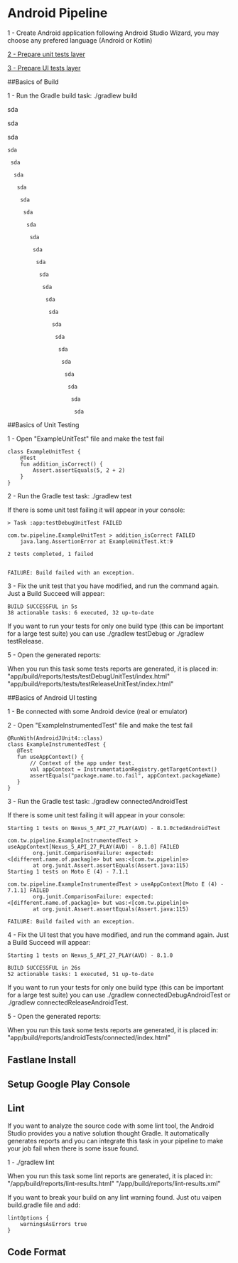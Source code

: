 # Android Pipeline

1 - Create Android application following Android Studio Wizard, 
you may choose any prefered language (Android or Kotlin)

[2 - Prepare unit tests layer](#basics-of-unit-testing)

[3 - Prepare UI tests layer](#basics-of-android-ui-testing)

##Basics of Build

1 - Run the Gradle build task: 
./gradlew build
 
 
 
 
 
 
 
 
 
 
 
 
 sda
 
  sda
  
   sda
   
    sda
    
     sda
     
      sda
      
       sda
       
        sda
        
         sda
         
          sda
          
           sda
           
            sda
            
             sda
             
              sda
              
               sda
               
                sda
                
                 sda
                 
                  sda
                  
                   sda
                   
                    sda
                    
                     sda
                     
                      sda
                      
                       sda
                       
                        sda
                        
                         sda
                         
                         
 
 
 
 
 
 
 
 
##Basics of Unit Testing

1 - Open "ExampleUnitTest" file and make the test fail

 ```
 class ExampleUnitTest {
     @Test
     fun addition_isCorrect() {
         Assert.assertEquals(5, 2 + 2)
     }
 }
 ```

2 - Run the Gradle test task: 
./gradlew test

If there is some unit test failing it will appear in your console:

```
> Task :app:testDebugUnitTest FAILED

com.tw.pipeline.ExampleUnitTest > addition_isCorrect FAILED
    java.lang.AssertionError at ExampleUnitTest.kt:9

2 tests completed, 1 failed


FAILURE: Build failed with an exception.
```

3 - Fix the unit test that you have modified, and run the command again.
Just a Build Succeed will appear:

```
BUILD SUCCESSFUL in 5s
38 actionable tasks: 6 executed, 32 up-to-date
```

If you want to run your tests for only one build type (this can be important for a large test suite) you can use ./gradlew testDebug or ./gradlew testRelease.

5 - Open the generated reports:

When you run this task some tests reports are generated, it is placed in: 
"app/build/reports/tests/testDebugUnitTest/index.html"
"app/build/reports/tests/testReleaseUnitTest/index.html"


##Basics of Android UI testing

1 - Be connected with some Android device (real or emulator)

2 - Open "ExampleInstrumentedTest" file and make the test fail

 ```
@RunWith(AndroidJUnit4::class)
class ExampleInstrumentedTest {
    @Test
    fun useAppContext() {
        // Context of the app under test.
        val appContext = InstrumentationRegistry.getTargetContext()
        assertEquals("package.name.to.fail", appContext.packageName)
    }
}
 ```

3 - Run the Gradle test task: 
./gradlew connectedAndroidTest

If there is some unit test failing it will appear in your console:

```
Starting 1 tests on Nexus_5_API_27_PLAY(AVD) - 8.1.0ctedAndroidTest 

com.tw.pipeline.ExampleInstrumentedTest > useAppContext[Nexus_5_API_27_PLAY(AVD) - 8.1.0] FAILED 
        org.junit.ComparisonFailure: expected:<[different.name.of.packag]e> but was:<[com.tw.pipelin]e>
        at org.junit.Assert.assertEquals(Assert.java:115)
Starting 1 tests on Moto E (4) - 7.1.1

com.tw.pipeline.ExampleInstrumentedTest > useAppContext[Moto E (4) - 7.1.1] FAILED 
        org.junit.ComparisonFailure: expected:<[different.name.of.packag]e> but was:<[com.tw.pipelin]e>
        at org.junit.Assert.assertEquals(Assert.java:115)

FAILURE: Build failed with an exception.
```

4 - Fix the UI test that you have modified, and run the command again.
Just a Build Succeed will appear:

```
Starting 1 tests on Nexus_5_API_27_PLAY(AVD) - 8.1.0

BUILD SUCCESSFUL in 26s
52 actionable tasks: 1 executed, 51 up-to-date
```

If you want to run your tests for only one build type (this can be important for a large test suite) you can use ./gradlew connectedDebugAndroidTest or ./gradlew connectedReleaseAndroidTest.

5 - Open the generated reports:

When you run this task some tests reports are generated, it is placed in: 
"app/build/reports/androidTests/connected/index.html"

## Fastlane Install

## Setup Google Play Console

## Lint
If you want to analyze the source code with some lint tool, the Android Studio provides you a native solution thought Gradle.
It automatically generates reports and you can integrate this task in your pipeline to make your job fail when there is some
issue found. 

1 - ./gradlew lint

When you run this task some lint reports are generated, it is placed in: 
"/app/build/reports/lint-results.html"
"/app/build/reports/lint-results.xml"

If you want to break your build on any lint warning found. Just otu vaipen build.gradle file and add:
```
lintOptions {
    warningsAsErrors true   
}
```

## Code Format

